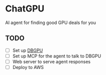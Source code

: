 # ChatGPU

AI agent for finding good GPU deals for you

## TODO

- [ ] Set up [DBGPU](https://github.com/painebenjamin/dbgpu)
- [ ] Set up MCP for the agent to talk to DBGPU
- [ ] Web server to serve agent responses
- [ ] Deploy to AWS

